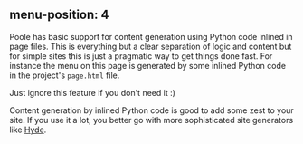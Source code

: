 
menu-position: 4
---
Poole has basic support for content generation using Python code inlined in
page files. This is everything but a clear separation of logic and content but
for simple sites this is just a pragmatic way to get things done fast.
For instance the menu on this page is generated by some inlined Python code in
the project's `page.html` file.

Just ignore this feature if you don't need it :)

Content generation by inlined Python code is good to add some zest to your
site. If you use it a lot, you better go with more sophisticated site
generators like [Hyde](http://ringce.com/hyde).
